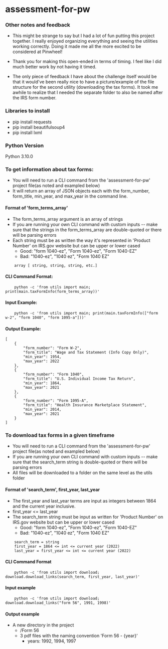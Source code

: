 # assessment-for-pw

### Other notes and feedback
- This might be strange to say but I had a lot of fun putting this project together. I really enjoyed organizing everything and seeing the utilities working correctly. Doing it made me all the more excited to be considered at Pinwheel!

- Thank you for making this open-ended in terms of timing. I feel like I did much better work by not having it timed.

- The only piece of feedback I have about the challenge itself would be that it would've been really nice to have a picture/example of the file structure for the second utility (downloading the tax forms). It took me awhile to realize that I needed the separate folder to also be named after the IRS form number.

### Libraries to install
- pip install requests 
- pip install beautifulsoup4
- pip install lxml

### Python Version
Python 3.10.0 

### To get information about tax forms:
- You will need to run a CLI command from the 'assessment-for-pw' project file(as noted and exampled below)
- It will return an array of JSON objects each with the form_number, form_title, min_year, and max_year in the command line.

#### Format of 'form_terms_array'
- The form_terms_array argument is an array of strings
- If you are running your own CLI command with custom inputs -- make sure that the strings in the form_terms_array are double-quoted or there will be parsing errors
- Each string must be as written the way it's represented in 'Product Number' on IRS.gov website but can be upper or lower cased
    - Good: "form 1040-ez", "Form 1040-ez", "Form 1040-EZ"
    - Bad: "1040-ez", "1040 ez", "Form 1040 EZ"
```
    array [ string, string, string, etc.]
```

#### CLI Command Format:
``` 
    python -c 'from utils import main; print(main.taxFormInfo(form_terms_array))'
```
#### Input Example:
```
    python -c 'from utils import main; print(main.taxFormInfo(["form w-2", "form 1040", "form 1095-a"]))'
```

#### Output Example:
```
[
    {
        "form_number": "Form W-2",
        "form_title": "Wage and Tax Statement (Info Copy Only)",
        "min_year": 1954,
        "max_year": 2022
    },
    {
        "form_number": "Form 1040",
        "form_title": "U.S. Individual Income Tax Return",
        "min_year": 1864,
        "max_year": 2021
    },
    {
        "form_number": "Form 1095-A",
        "form_title": "Health Insurance Marketplace Statement",
        "min_year": 2014,
        "max_year": 2021
    }
]
```

### To download tax forms in a given timeframe
- You will need to run a CLI command from the 'assessment-for-pw' project file(as noted and exampled below)
- If you are running your own CLI command with custom inputs -- make sure that the search_term string is double-quoted or there will be parsing errors
- All files will be downloaded to a folder on the same level as the utils folder

#### Format of 'search_term', first_year, last_year
- The first_year and last_year terms are input as integers between 1864 and the current year inclusive.
- first_year <= last_year
- The search_term string must be input as written for 'Product Number' on IRS.gov website but can be upper or lower cased
    - Good: "form 1040-ez", "Form 1040-ez", "Form 1040-EZ"
    - Bad: "1040-ez", "1040 ez", "Form 1040 EZ"
```
    search_term = string
    first_year = 1864 <= int <= current year (2022)
    last_year = first_year <= int <= current year (2022)
```

#### CLI Command Format
```
    python -c 'from utils import download; download.download_links(search_term, first_year, last_year)'
```

#### Input example
```
    python -c 'from utils import download; download.download_links("form 56", 1991, 1998)'
```

#### Output example
- A new directory in the project
    - /Form 56
    - 3 pdf files with the naming convention 'Form 56 - {year}'
        - years: 1992, 1994, 1997
